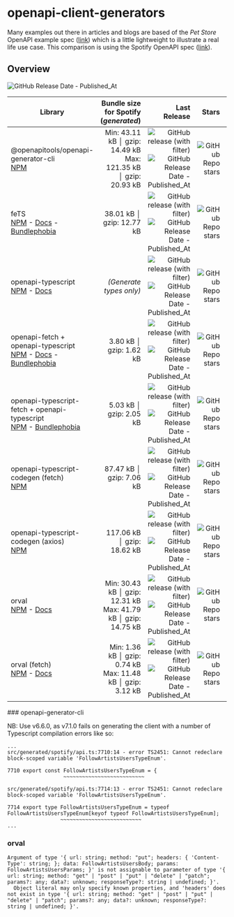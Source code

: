 # openapi-client-generators

Many examples out there in articles and blogs are based of the _Pet Store_ OpenAPI example spec ([link](https://github.com/OAI/OpenAPI-Specification/blob/main/examples/v3.0/petstore.json)) which is a little lightweight to illustrate a real life use case. This comparison is using the Spotify OpenAPI spec ([link](https://raw.githubusercontent.com/APIs-guru/openapi-directory/main/APIs/spotify.com/sonallux/2023.2.27/openapi.yaml)).

## Overview

![GitHub Release Date - Published_At](https://img.shields.io/github/release-date/OpenAPITools/openapi-generator)

| Library                                                                                                                                                                                            |                               Bundle size for Spotify (_generated_) |                                                                                                                                                                                                                                                     Last Release |                                                                                                        Stars |                                                                                                                                         Commits |                                                                                 Downloads |
| -------------------------------------------------------------------------------------------------------------------------------------------------------------------------------------------------- | ------------------------------------------------------------------: | ---------------------------------------------------------------------------------------------------------------------------------------------------------------------------------------------------------------------------------------------------------------: | -----------------------------------------------------------------------------------------------------------: | ----------------------------------------------------------------------------------------------------------------------------------------------: | ----------------------------------------------------------------------------------------: |
| @openapitools/openapi-generator-cli<br />[NPM](https://www.npmjs.com/package/@openapitools/openapi-generator-cli)                                                                                  | Min: 43.11 kB │ gzip: 14.49 kB<br />Max: 121.35 kB │ gzip: 20.93 kB |                 ![GitHub release (with filter)](https://img.shields.io/github/v/release/OpenAPITools/openapi-generator?label=v)<br />![GitHub Release Date - Published_At](https://img.shields.io/github/release-date/OpenAPITools/openapi-generator?label=date) |         ![GitHub Repo stars](https://img.shields.io/github/stars/OpenAPITools/openapi-generator?logo=github) |         ![GitHub commit activity (branch)](https://img.shields.io/github/commit-activity/y/OpenAPITools/openapi-generator/master?label=commits) | ![npm](https://img.shields.io/npm/dm/@openapitools/openapi-generator-cli?logo=npm&label=) |
| feTS<br />[NPM](https://www.npmjs.com/package/fets) - [Docs](https://the-guild.dev/) - [Bundlephobia](fets@0.6.5)                                                                                  |                                           38.01 kB │ gzip: 12.77 kB |                                                     ![GitHub release (with filter)](https://img.shields.io/github/v/release/ardatan/fets?label=v)<br />![GitHub Release Date - Published_At](https://img.shields.io/github/release-date/ardatan/fets?label=date) |                           ![GitHub Repo stars](https://img.shields.io/github/stars/ardatan/fets?logo=github) |                           ![GitHub commit activity (branch)](https://img.shields.io/github/commit-activity/y/ardatan/fets/master?label=commits) |                                ![npm](https://img.shields.io/npm/dm/fets?logo=npm&label=) |
| openapi-typescript<br />[NPM](https://www.npmjs.com/package/openapi-typescript) - [Docs](https://openapi-ts.pages.dev)                                                                             |                                             _(Generate types only)_ |                           ![GitHub release (with filter)](https://img.shields.io/github/v/release/drwpow/openapi-typescript?label=v)<br />![GitHub Release Date - Published_At](https://img.shields.io/github/release-date/drwpow/openapi-typescript?label=date) |              ![GitHub Repo stars](https://img.shields.io/github/stars/drwpow/openapi-typescript?logo=github) |                ![GitHub commit activity (branch)](https://img.shields.io/github/commit-activity/y/drwpow/openapi-typescript/main?label=commits) |                  ![npm](https://img.shields.io/npm/dm/openapi-typescript?logo=npm&label=) |
| openapi-fetch + openapi-typescript<br />[NPM](https://www.npmjs.com/package/openapi-fetch) - [Docs](https://openapi-ts.pages.dev) - [Bundlephobia](https://bundlephobia.com/package/openapi-fetch) |                                             3.80 kB │ gzip: 1.62 kB |                                     ![GitHub release (with filter)](https://img.shields.io/github/v/release/drwpow/openapi-fetch?label=v)<br />![GitHub Release Date - Published_At](https://img.shields.io/github/release-date/drwpow/openapi-fetch?label=date) |                   ![GitHub Repo stars](https://img.shields.io/github/stars/drwpow/openapi-fetch?logo=github) |                     ![GitHub commit activity (branch)](https://img.shields.io/github/commit-activity/y/drwpow/openapi-fetch/main?label=commits) |                       ![npm](https://img.shields.io/npm/dm/openapi-fetch?logo=npm&label=) |
| openapi-typescript-fetch + openapi-typescript<br />[NPM](https://www.npmjs.com/package/openapi-typescript-fetch) - [Bundlephobia](https://bundlephobia.com/package/openapi-typescript-fetch)       |                                             5.03 kB │ gzip: 2.05 kB |     ![GitHub release (with filter)](https://img.shields.io/github/v/release/ajaishankar/openapi-typescript-fetch?label=v)<br />![GitHub Release Date - Published_At](https://img.shields.io/github/release-date/ajaishankar/openapi-typescript-fetch?label=date) |   ![GitHub Repo stars](https://img.shields.io/github/stars/ajaishankar/openapi-typescript-fetch?logo=github) |     ![GitHub commit activity (branch)](https://img.shields.io/github/commit-activity/y/ajaishankar/openapi-typescript-fetch/main?label=commits) |            ![npm](https://img.shields.io/npm/dm/openapi-typescript-fetch?logo=npm&label=) |
| openapi-typescript-codegen (fetch)<br />[NPM](https://www.npmjs.com/package/openapi-typescript-codegen)                                                                                            |                                            87.47 kB │ gzip: 7.06 kB | ![GitHub release (with filter)](https://img.shields.io/github/v/release/ferdikoomen/openapi-typescript-codegen?label=v)<br />![GitHub Release Date - Published_At](https://img.shields.io/github/release-date/ferdikoomen/openapi-typescript-codegen?label=date) | ![GitHub Repo stars](https://img.shields.io/github/stars/ferdikoomen/openapi-typescript-codegen?logo=github) | ![GitHub commit activity (branch)](https://img.shields.io/github/commit-activity/y/ferdikoomen/openapi-typescript-codegen/master?label=commits) |          ![npm](https://img.shields.io/npm/dm/openapi-typescript-codegen?logo=npm&label=) |
| openapi-typescript-codegen (axios)<br />[NPM](https://www.npmjs.com/package/openapi-typescript-codegen)                                                                                            |                                          117.06 kB │ gzip: 18.62 kB | ![GitHub release (with filter)](https://img.shields.io/github/v/release/ferdikoomen/openapi-typescript-codegen?label=v)<br />![GitHub Release Date - Published_At](https://img.shields.io/github/release-date/ferdikoomen/openapi-typescript-codegen?label=date) | ![GitHub Repo stars](https://img.shields.io/github/stars/ferdikoomen/openapi-typescript-codegen?logo=github) | ![GitHub commit activity (branch)](https://img.shields.io/github/commit-activity/y/ferdikoomen/openapi-typescript-codegen/master?label=commits) |          ![npm](https://img.shields.io/npm/dm/openapi-typescript-codegen?logo=npm&label=) |
| orval<br />[NPM](https://www.npmjs.com/package/orval) - [Docs](https://orval.dev/)                                                                                                                 |  Min: 30.43 kB │ gzip: 12.31 kB<br />Max: 41.79 kB │ gzip: 14.75 kB |                                               ![GitHub release (with filter)](https://img.shields.io/github/v/release/anymaniax/orval?label=v)<br />![GitHub Release Date - Published_At](https://img.shields.io/github/release-date/anymaniax/orval?label=date) |                        ![GitHub Repo stars](https://img.shields.io/github/stars/anymaniax/orval?logo=github) |                        ![GitHub commit activity (branch)](https://img.shields.io/github/commit-activity/y/anymaniax/orval/master?label=commits) |                               ![npm](https://img.shields.io/npm/dm/orval?logo=npm&label=) |
| orval (fetch)<br />[NPM](https://www.npmjs.com/package/orval) - [Docs](https://orval.dev/)                                                                                                         |     Min: 1.36 kB │ gzip: 0.74 kB<br />Max: 11.48 kB │ gzip: 3.12 kB |                                               ![GitHub release (with filter)](https://img.shields.io/github/v/release/anymaniax/orval?label=v)<br />![GitHub Release Date - Published_At](https://img.shields.io/github/release-date/anymaniax/orval?label=date) |                        ![GitHub Repo stars](https://img.shields.io/github/stars/anymaniax/orval?logo=github) |                        ![GitHub commit activity (branch)](https://img.shields.io/github/commit-activity/y/anymaniax/orval/master?label=commits) |                               ![npm](https://img.shields.io/npm/dm/orval?logo=npm&label=) |

### openapi-generator-cli

NB: Use v6.6.0, as v7.1.0 fails on generating the client with a number of Typescript compilation errors like so:

```
...
src/generated/spotify/api.ts:7710:14 - error TS2451: Cannot redeclare block-scoped variable 'FollowArtistsUsersTypeEnum'.

7710 export const FollowArtistsUsersTypeEnum = {
                  ~~~~~~~~~~~~~~~~~~~~~~~~~~

src/generated/spotify/api.ts:7714:13 - error TS2451: Cannot redeclare block-scoped variable 'FollowArtistsUsersTypeEnum'.

7714 export type FollowArtistsUsersTypeEnum = typeof FollowArtistsUsersTypeEnum[keyof typeof FollowArtistsUsersTypeEnum];
                 ~~~~~~~~~~~~~~~~~~~~~~~~~~
...
```

### orval

```
Argument of type '{ url: string; method: "put"; headers: { 'Content-Type': string; }; data: FollowArtistsUsersBody; params: FollowArtistsUsersParams; }' is not assignable to parameter of type '{ url: string; method: "get" | "post" | "put" | "delete" | "patch"; params?: any; data?: unknown; responseType?: string | undefined; }'.
  Object literal may only specify known properties, and 'headers' does not exist in type '{ url: string; method: "get" | "post" | "put" | "delete" | "patch"; params?: any; data?: unknown; responseType?: string | undefined; }'.
```
